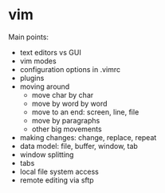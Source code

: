 # vim

Main points:

- text editors vs GUI
- vim modes
- configuration options in .vimrc
- plugins
- moving around
    - move char by char
    - move by word by word
    - move to an end: screen, line, file
    - move by paragraphs
    - other big movements
- making changes: change, replace, repeat
- data model: file, buffer, window, tab
- window splitting
- tabs
- local file system access
- remote editing via sftp
